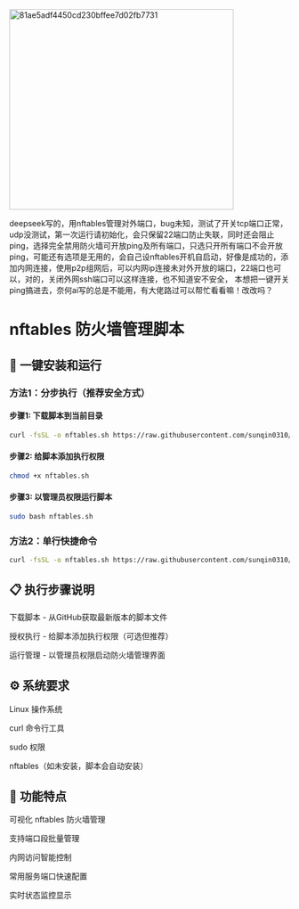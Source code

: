 <img width="403" height="360" alt="81ae5adf4450cd230bffee7d02fb7731" src="https://github.com/user-attachments/assets/163faa29-89f6-400d-b827-225910a6de12" />

deepseek写的，用nftables管理对外端口，bug未知，测试了开关tcp端口正常，udp没测试，第一次运行请初始化，会只保留22端口防止失联，同时还会阻止ping，选择完全禁用防火墙可开放ping及所有端口，只选只开所有端口不会开放ping，可能还有选项是无用的，会自己设nftables开机自启动，好像是成功的，添加内网连接，使用p2p组网后，可以内网ip连接未对外开放的端口，22端口也可以，对的，关闭外网ssh端口可以这样连接，也不知道安不安全，
本想把一键开关ping搞进去，奈何ai写的总是不能用，有大佬路过可以帮忙看看嘛！改改吗？

# nftables 防火墙管理脚本

## 🚀 一键安装和运行

### 方法1：分步执行（推荐安全方式）

#### 步骤1: 下载脚本到当前目录
```bash
curl -fsSL -o nftables.sh https://raw.githubusercontent.com/sunqin0310/nftables/refs/heads/main/nftables.sh
```

#### 步骤2: 给脚本添加执行权限
```bash
chmod +x nftables.sh
```

#### 步骤3: 以管理员权限运行脚本
```bash
sudo bash nftables.sh
```

### 方法2：单行快捷命令
```bash
curl -fsSL -o nftables.sh https://raw.githubusercontent.com/sunqin0310/nftables/refs/heads/main/nftables.sh && chmod +x nftables.sh && sudo bash nftables.sh
```

## 📋 执行步骤说明
下载脚本 - 从GitHub获取最新版本的脚本文件

授权执行 - 给脚本添加执行权限（可选但推荐）

运行管理 - 以管理员权限启动防火墙管理界面

## ⚙️ 系统要求
Linux 操作系统

curl 命令行工具

sudo 权限

nftables（如未安装，脚本会自动安装）

## 🎯 功能特点
可视化 nftables 防火墙管理

支持端口段批量管理

内网访问智能控制

常用服务端口快速配置

实时状态监控显示
